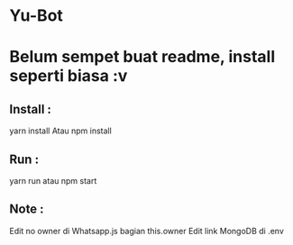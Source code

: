 # Yu-Bot

# Belum sempet buat readme, install seperti biasa :v

## Install :
yarn install
  Atau
npm install

## Run :
yarn run 
  atau
npm start

## Note :
Edit no owner di Whatsapp.js bagian this.owner
Edit link MongoDB di .env
